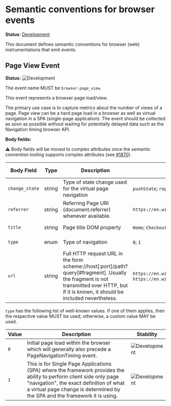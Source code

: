 <!--- Hugo front matter used to generate the website version of this page:
linkTitle: Events
--->

# Semantic conventions for browser events

**Status**: [Development][DocumentStatus]

This document defines semantic conventions for browser (web) instrumentations
that emit events.

## Page View Event

<!-- semconv event.browser.page_view -->
<!-- NOTE: THIS TEXT IS AUTOGENERATED. DO NOT EDIT BY HAND. -->
<!-- see templates/registry/markdown/snippet.md.j2 -->
<!-- prettier-ignore-start -->
<!-- markdownlint-capture -->
<!-- markdownlint-disable -->

**Status:** ![Development](https://img.shields.io/badge/-development-blue)

The event name MUST be `browser.page_view`.

This event represents a browser page load/view.

The primary use case is to capture metrics about the number of views of a page. Page view can be a hard page load in a browser as well as virtual navigation in a SPA (single-page application). The event should be collected as soon as possible without waiting for potentially delayed data such as the Navigation timing browser API.

**Body fields:**

:warning: Body fields will be moved to complex attributes once the
semantic convention tooling supports complex attributes
(see [#1870](https://github.com/open-telemetry/semantic-conventions/issues/1870)).

| Body Field  | Type | Description  | Examples  | [Requirement Level](https://opentelemetry.io/docs/specs/semconv/general/attribute-requirement-level/) | Stability |
|---|---|---|---|---|---|
| `change_state` | string | Type of state change used for the virtual page navigation | `pushState`; `replaceState` | `Recommended` | ![Development](https://img.shields.io/badge/-development-blue) |
| `referrer` | string | Referring Page URI (document.referrer) whenever available. | `https://en.wikipedia.org/wiki/Main_Page` | `Recommended` | ![Development](https://img.shields.io/badge/-development-blue) |
| `title` | string | Page title DOM property | `Home`; `Checkout` | `Recommended` | ![Development](https://img.shields.io/badge/-development-blue) |
| `type` | enum | Type of navigation | `0`; `1` | `Required` | ![Development](https://img.shields.io/badge/-development-blue) |
| `url` | string | Full HTTP request URL in the form scheme://host[:port]/path?query[#fragment]. Usually the fragment is not transmitted over HTTP, but if it is known, it should be included nevertheless. | `https://en.wikipedia.org/wiki/Main_Page`; `https://en.wikipedia.org/wiki/Main_Page#foo` | `Required` | ![Development](https://img.shields.io/badge/-development-blue) |

`type` has the following list of well-known values. If one of them applies, then the respective value MUST be used; otherwise, a custom value MAY be used.

| Value  | Description | Stability |
|---|---|---|
| `0` | Initial page load within the browser which will generally also precede a PageNavigationTiming event. | ![Development](https://img.shields.io/badge/-development-blue) |
| `1` | This is for Single Page Applications (SPA) where the framework provides the ability to perform client side only page "navigation", the exact definition of what a virtual page change is determined by the SPA and the framework it is using. | ![Development](https://img.shields.io/badge/-development-blue) |

<!-- markdownlint-restore -->
<!-- prettier-ignore-end -->
<!-- END AUTOGENERATED TEXT -->
<!-- endsemconv -->

[DocumentStatus]: https://opentelemetry.io/docs/specs/otel/document-status
